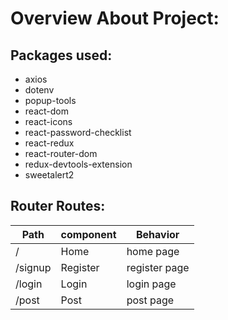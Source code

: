 # Overview About Project:

## Packages used:
* axios
* dotenv
* popup-tools
* react-dom
* react-icons
* react-password-checklist
* react-redux
* react-router-dom
* redux-devtools-extension
* sweetalert2
## Router Routes:

| Path          | component     | Behavior     |
| ------------- | ------------- |--------------|
| /             | Home          | home page    |
| /signup       | Register      | register page|
|  /login       | Login         | login page   |
| /post         | Post          |post page     |


